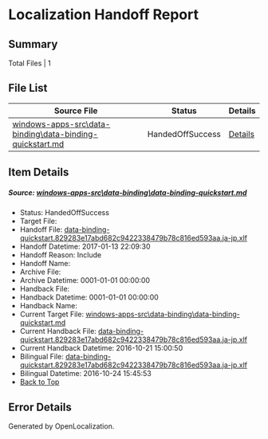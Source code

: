# <a name='report-top'></a> Localization Handoff Report

## Summary
 Total Files | 1

## File List
 Source File | Status | Details 
 ----------- | ------ | ------- 
 [windows-apps-src\data-binding\data-binding-quickstart.md](https://cpubwin.visualstudio.com/windows-uwp/_git/windows-uwp/commit/7566100749c75399c63b9be7f8ba49c72dae7bfa?path=windows-apps-src%2Fdata-binding%2Fdata-binding-quickstart.md&_a=contents) | HandedOffSuccess | [Details](#755d183e1bd4e3d6241e8049c5cbf3f91f050ea03237)

## Item Details
##### <a name='755d183e1bd4e3d6241e8049c5cbf3f91f050ea03237'></a> Source: [windows-apps-src\data-binding\data-binding-quickstart.md](https://cpubwin.visualstudio.com/windows-uwp/_git/windows-uwp/commit/7566100749c75399c63b9be7f8ba49c72dae7bfa?path=windows-apps-src%2Fdata-binding%2Fdata-binding-quickstart.md&_a=contents)
* Status: HandedOffSuccess
* Target File: 
* Handoff File: [data-binding-quickstart.829283e17abd682c9422338479b78c816ed593aa.ja-jp.xlf](https://cpubwin.visualstudio.com/windows-uwp/_git/WDCLib.handoff/commit/0af878d705a9a13ede62dda6e23eb875de866631?path=ol-handoff%2Fcpubwin%2Fwindows-uwp.ja-jp%2Fmaster%2Fdata-binding-quickstart.829283e17abd682c9422338479b78c816ed593aa.ja-jp.xlf&_a=contents)
* Handoff Datetime: 2017-01-13 22:09:30
* Handoff Reason: Include
* Handoff Name: 
* Archive File: 
* Archive Datetime: 0001-01-01 00:00:00
* Handback File: 
* Handback Datetime: 0001-01-01 00:00:00
* Handback Name: 
* Current Target File: [windows-apps-src\data-binding\data-binding-quickstart.md](https://cpubwin.visualstudio.com/windows-uwp/_git/windows-uwp.ja-jp/commit/a0c9b37996e144c232a515e52bb1b63c37a2862b?path=windows-apps-src%2Fdata-binding%2Fdata-binding-quickstart.md&_a=contents)
* Current Handback File: [data-binding-quickstart.829283e17abd682c9422338479b78c816ed593aa.ja-jp.xlf](https://cpubwin.visualstudio.com/windows-uwp/_git/WDCLib.handback/commit/480ff19d0d67081a9e8f65722d99210ca2ffc468?path=ol-handback%2FMicrosoft%2Fwindows-apps.ja-jp%2Fmaster%2Fdata-binding-quickstart.829283e17abd682c9422338479b78c816ed593aa.ja-jp.xlf&_a=contents)
* Current Handback Datetime: 2016-10-21 15:00:50
* Bilingual File: [data-binding-quickstart.829283e17abd682c9422338479b78c816ed593aa.ja-jp.xlf](https://cpubwin.visualstudio.com/windows-uwp/_git/WDCLib.handback/commit/480ff19d0d67081a9e8f65722d99210ca2ffc468?path=ol-handback%2FMicrosoft%2Fwindows-apps.ja-jp%2Fmaster%2Fdata-binding-quickstart.829283e17abd682c9422338479b78c816ed593aa.ja-jp.xlf&_a=contents)
* Bilingual Datetime: 2016-10-24 15:45:53
* [Back to Top](#report-top)


## Error Details

Generated by OpenLocalization.
